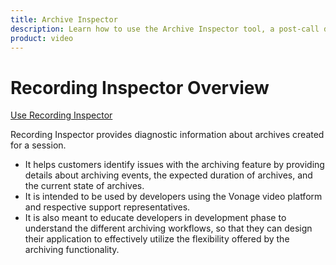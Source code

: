 ```yaml
---
title: Archive Inspector
description: Learn how to use the Archive Inspector tool, a post-call diagnostic tool that provides diagnostic information about archives created for a session.
product: video
--- 
```


# Recording Inspector Overview

[Use Recording Inspector](https://tokbox.com/developer/tools/archive-inspector)

Recording Inspector provides diagnostic information about archives created for a session.

* It helps customers identify issues with the archiving feature by providing details about archiving events, the expected duration of archives, and the current state of archives.
* It is intended to be used by developers using the Vonage video platform and respective support representatives.
* It is also meant to educate developers in development phase to understand the different archiving workflows, so that they can design their application to effectively utilize the flexibility offered by the archiving functionality.